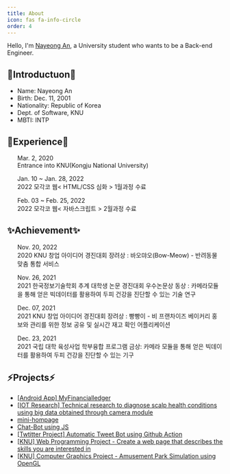 ```yaml
---
title: About
icon: fas fa-info-circle
order: 4
---
```


Hello, I'm <a href="https://github.com/NadudAn">Nayeong An</a>, a University student who wants to be a Back-end Engineer.

<h2>💬Introductuon💬</h2>

<ul>
    <li>Name: Nayeong An</li>
    <li>Birth: Dec. 11, 2001</li>
    <li>Nationality: Republic of Korea</li>
    <li>Dept. of Software, KNU</li>
    <li>MBTI: INTP</li>
</ul>

<h2>🌱Experience🌱</h2>

<ul>
    <p>Mar. 2, 2020<br>Entrance into KNU(Kongju National University)</p>
    <p>Jan. 10 ~ Jan. 28, 2022<br>2022 모각코 웹< HTML/CSS 심화 > 1월과정 수료</p>
    <p>Feb. 03 ~ Feb. 25, 2022<br>2022 모각코 웹< 자바스크립트 > 2월과정 수료</p>
</ul>

<h2>✨Achievement✨</h2>

<ul>
    <p>
        Nov. 20, 2022<br>
        2020 KNU 창업 아이디어 경진대회 장려상 : 바오먀오(Bow-Meow) - 반려동물 맞춤 통합 서비스
    </p>
    <p>
        Nov. 26, 2021<br>
        2021 한국정보기술학회 추계 대학생 논문 경진대회 우수논문상 동상 : 카메라모듈을 통해 얻은 빅데이터를 활용하여 두피 건강을 진단할 수 있는 기술 연구
    </p>
    <p>
        Dec. 07, 2021<br>
        2021 KNU 창업 아이디어 경진대회 장려상 : 빵빵이 - 비 프랜차이즈 베이커리 홍보와 관리를 위한 정보 공유 및 실시간 재고 확인 어플리케이션
    </p>
    <p>
        Dec. 23, 2021<br>
        2021 국립 대학 육성사업 학부융합 프로그램 금상: 카메라 모듈을 통해 얻은 빅데이터를 활용하여 두피 건강을 진단할 수 있는 기구
        </p>
</ul>
    
<h2>⚡Projects⚡</h2>
    
<ul>
    <li><a href="https://nadudan.github.io/posts/my-financialledger/">[Android App] MyFinancialledger</a></li>
    <li><a href="https://www.dbpia.co.kr/journal/articleDetail?nodeId=NODE10664642">[IOT Research] Technical research to diagnose scalp health conditions using big data obtained through camera module</a></li>
    <!--li><a href="#">Bread App, App Project</a></li-->
    <li><a href="https://github.com/NadudAn/mini-hompage">mini-hompage</a></li>
    <li><a href="https://github.com/NadudAn/JS-chatbot">Chat-Bot using JS</a></li>
    <li><a href="https://nadudan.github.io/posts/Twitter-Bot/">[Twtitter Project] Automatic Tweet Bot using Github Action</a></li>
    <li><a href="https://github.com/NadudAn/2022_WebProgramming">[KNU] Web Programming Project - Create a web page that describes the skills you are interested in</a></li>
    <li><a href="https://github.com/NadudAn/AmusementPark">[KNU] Computer Graphics Project - Amusement Park Simulation using OpenGL</a></li>
</ul>

